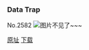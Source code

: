 ### Data Trap
No.2582
![图片不见了~~~](https://imgs.xkcd.com/comics/data_trap.png)

[原址](https://xkcd.com//2582) [下载](https://imgs.xkcd.com/comics/data_trap.png)

